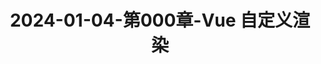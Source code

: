 ---
layout: post
title: 2024-01-04-第000章-Vue 自定义渲染
categories: [Vue]
description: 
keywords: Vue 自定义渲染.md
mermaid: false
sequence: false
flow: false
mathjax: false
mindmap: false
mindmap2: false
---
